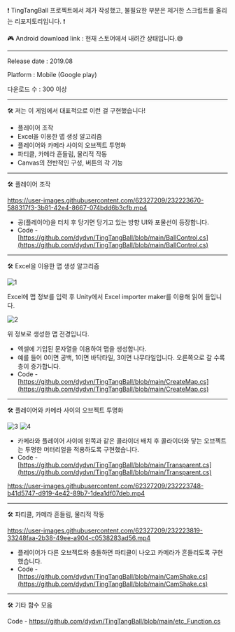 ❗ TingTangBall 프로젝트에서 제가 작성했고, 불필요한 부분은 제거한 스크립트를 올리는 리포지토리입니다. ❗

🎮 Android download link : 현재 스토어에서 내려간 상태입니다.😅


------------------------------------------------------------------------

Release date : 2019.08

Platform : Mobile (Google play)

다운로드 수 : 300 이상

------------------------------------------------------------------------


🛠 저는 이 게임에서 대표적으로 이런 걸 구현했습니다!

- 플레이어 조작
- Excel을 이용한 맵 생성 알고리즘
- 플레이어와 카메라 사이의 오브젝트 투명화
- 파티클, 카메라 흔들림, 물리적 작동
- Canvas의 전반적인 구성, 버튼의 각 기능

------------------------------------------------------------------------

🛠 플레이어 조작


https://user-images.githubusercontent.com/62327209/232223670-588317f3-3b81-42e4-8667-074bdd6b3cfb.mp4



- 공(플레이어)을 터치 후 당기면 당기고 있는 방향 UI와 포물선이 등장합니다.
- Code - [https://github.com/dydvn/TingTangBall/blob/main/BallControl.cs](https://github.com/dydvn/TingTangBall/blob/main/BallControl.cs)


------------------------------------------------------------------------

🛠 Excel을 이용한 맵 생성 알고리즘

![1](https://user-images.githubusercontent.com/62327209/232223090-8d740699-f326-4956-b58b-7880a7ed57ff.png)

Excel에 맵 정보를 입력 후 Unity에서 Excel importer maker를 이용해 읽어 들입니다.

![2](https://user-images.githubusercontent.com/62327209/232223100-0e361e5d-bdbe-43c8-a859-2efd9967bd8e.png)

위 정보로 생성한 맵 전경입니다.

- 엑셀에 기입된 문자열을 이용하여 맵을 생성합니다.
- 예를 들어 0이면 공백, 1이면 바닥타일, 3이면 나무타일입니다. 오른쪽으로 갈 수록 층이 증가합니다.
- Code - [https://github.com/dydvn/TingTangBall/blob/main/CreateMap.cs](https://github.com/dydvn/TingTangBall/blob/main/CreateMap.cs)

------------------------------------------------------------------------

🛠 플레이어와 카메라 사이의 오브젝트 투명화

![3](https://user-images.githubusercontent.com/62327209/232223219-c14d7017-5d39-4b1f-ab2c-d2dd1655fea3.png)
![4](https://user-images.githubusercontent.com/62327209/232223222-9f0220ae-6f63-4711-b965-8b981cdde674.png)


- 카메라와 플레이어 사이에 왼쪽과 같은 콜라이더 배치 후 콜라이더와 닿는 오브젝트는 투명한 머터리얼을 적용하도록 구현했습니다.
- Code - [https://github.com/dydvn/TingTangBall/blob/main/Transparent.cs](https://github.com/dydvn/TingTangBall/blob/main/Transparent.cs)


https://user-images.githubusercontent.com/62327209/232223748-b41d5747-d919-4e42-89b7-1dea1df07deb.mp4



------------------------------------------------------------------------

🛠 파티클, 카메라 흔들림, 물리적 작동


https://user-images.githubusercontent.com/62327209/232223819-33248faa-2b38-49ee-a904-c0538283ad56.mp4

- 플레이어가 다른 오브젝트와 충돌하면 파티클이 나오고 카메라가 흔들리도록 구현했습니다.
- Code - [https://github.com/dydvn/TingTangBall/blob/main/CamShake.cs](https://github.com/dydvn/TingTangBall/blob/main/CamShake.cs)

------------------------------------------------------------------------

🛠 기타 함수 모음

Code - https://github.com/dydvn/TingTangBall/blob/main/etc_Function.cs
